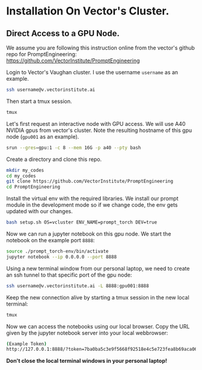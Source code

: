 
# Installation On Vector's Cluster.

## Direct Access to a GPU Node.

We assume you are following this instruction online from the vector's github repo for PromptEngineering:
https://github.com/VectorInstitute/PromptEngineering


Login to Vector's Vaughan cluster. I use the username `username` as an example.
```bash
ssh username@v.vectorinstitute.ai
```

Then start a tmux session.
```bash
tmux
```

Let's first request an interactive node with GPU access. We will use A40 NVIDIA gpus from vector's cluster.
Note the resulting hostname of this gpu node (`gpu001` as an example).
```bash
srun --gres=gpu:1 -c 8 --mem 16G -p a40 --pty bash
```

Create a directory and clone this repo.
```bash
mkdir my_codes
cd my_codes
git clone https://github.com/VectorInstitute/PromptEngineering
cd PromptEngineering
```

Install the virtual env with the required libraries. We install our prompt module in the development mode so if we change code, the env gets updated with our changes.
```bash
bash setup.sh OS=vcluster ENV_NAME=prompt_torch DEV=true
```

Now we can run a jupyter notebook on this gpu node. We start the notebook on the example port `8888`:
```bash
source ./prompt_torch-env/bin/activate
jupyter notebook --ip 0.0.0.0 --port 8888
```


Using a new terminal window from our personal laptop, we need to create an ssh tunnel to that specific port of the gpu node:
```bash
ssh username@v.vectorinstitute.ai -L 8888:gpu001:8888
```


Keep the new connection alive by starting a tmux session in the new local terminal:
```bash
tmux
```

Now we can access the notebooks using our local browser. Copy the URL given by the jupyter notebook server into your local webbrowser:
```bash
(Example Token)
http://127.0.0.1:8888/?token=7ba0ba5c3e9f5668f92518e4c5e723fea8b69aca065b4d57
```

**Don't close the local terminal windows in your personal laptop!**
